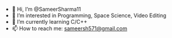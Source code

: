 - 👋 Hi, I’m @SameerSharma11
- 👀 I’m interested in Programming, Space Science, Video Editing
- 🌱 I’m currently learning C/C++
- 📫 How to reach me: sameersh571@gmail.com

<!---
SameerSharma11/SameerSharma11 is a ✨ special ✨ repository because its `README.md` (this file) appears on your GitHub profile.
You can click the Preview link to take a look at your changes.
--->
